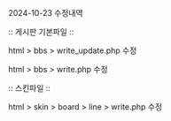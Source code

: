 2024-10-23 수정내역




:: 게시판 기본파일 ::

html > bbs > write_update.php 수정

html > bbs > write.php 수정




:: 스킨파일 ::

html > skin > board > line > write.php 수정
